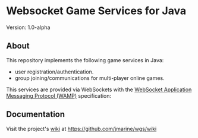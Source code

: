 Websocket Game Services for Java
================================

Version: 1.0-alpha


About
-----

This repository implements the following game services in Java:

* user registration/authentication.
* group joining/communications for multi-player online games.

This services are provided via WebSockets with the [WebSocket Application Messaging Protocol (WAMP)](http://wamp.ws/spec) specification:



Documentation
-------------
Visit the project's [wiki](https://github.com/jmarine/wgs/wiki) at https://github.com/jmarine/wgs/wiki

